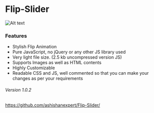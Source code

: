 Flip-Slider
===========

![Alt text](http://oi58.tinypic.com/wcbwnb.jpg)

### Features
- Stylish Flip Animation
- Pure JavaScript, no jQuery or any other JS library used
- Very light file size. (2.5 kb uncompressed version JS)
- Supports Images as well as HTML contents
- Highly Customizable
- Readable CSS and JS, well commented so that you can make your changes as per your requirements

###### Version 1.0.2
https://github.com/ashishanexpert/Flip-Slider/

